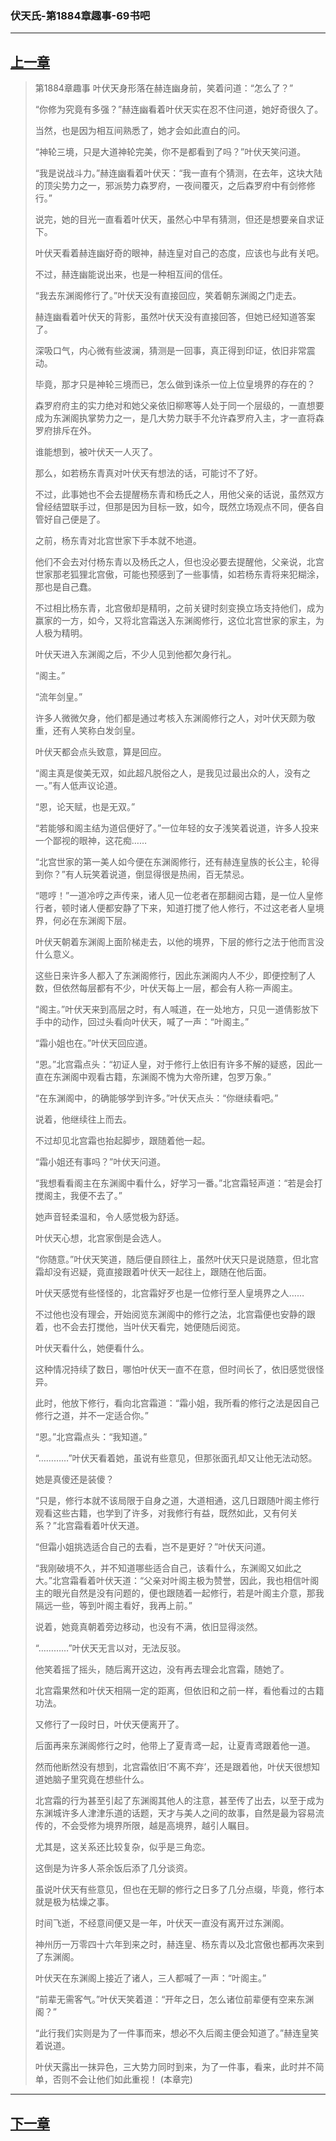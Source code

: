 ### 伏天氏-第1884章趣事-69书吧

--------
[上一章](./a23207939678d2cc5c682cc11c856733.md)
--------


>
>
>
>第1884章趣事
>叶伏天身形落在赫连幽身前，笑着问道：“怎么了？”
>
>“你修为究竟有多强？”赫连幽看着叶伏天实在忍不住问道，她好奇很久了。
>
>当然，也是因为相互间熟悉了，她才会如此直白的问。
>
>“神轮三境，只是大道神轮完美，你不是都看到了吗？”叶伏天笑问道。
>
>“我是说战斗力。”赫连幽看着叶伏天：“我一直有个猜测，在去年，这块大陆的顶尖势力之一，邪派势力森罗府，一夜间覆灭，之后森罗府中有剑修修行。”
>
>说完，她的目光一直看着叶伏天，虽然心中早有猜测，但还是想要亲自求证下。
>
>叶伏天看着赫连幽好奇的眼神，赫连皇对自己的态度，应该也与此有关吧。
>
>不过，赫连幽能说出来，也是一种相互间的信任。
>
>“我去东渊阁修行了。”叶伏天没有直接回应，笑着朝东渊阁之门走去。
>
>赫连幽看着叶伏天的背影，虽然叶伏天没有直接回答，但她已经知道答案了。
>
>深吸口气，内心微有些波澜，猜测是一回事，真正得到印证，依旧非常震动。
>
>毕竟，那才只是神轮三境而已，怎么做到诛杀一位上位皇境界的存在的？
>
>森罗府府主的实力绝对和她父亲依旧柳寒等人处于同一个层级的，一直想要成为东渊阁执掌势力之一，是几大势力联手不允许森罗府入主，才一直将森罗府排斥在外。
>
>谁能想到，被叶伏天一人灭了。
>
>那么，如若杨东青真对叶伏天有想法的话，可能讨不了好。
>
>不过，此事她也不会去提醒杨东青和杨氏之人，用他父亲的话说，虽然双方曾经结盟联手过，但那是因为目标一致，如今，既然立场观点不同，便各自管好自己便是了。
>
>之前，杨东青对北宫世家下手本就不地道。
>
>他们不会去对付杨东青以及杨氏之人，但也没必要去提醒他，父亲说，北宫世家那老狐狸北宫傲，可能也预感到了一些事情，如若杨东青将来犯糊涂，那也是自己蠢。
>
>不过相比杨东青，北宫傲却是精明，之前关键时刻变换立场支持他们，成为赢家的一方，如今，又将北宫霜送入东渊阁修行，这位北宫世家的家主，为人极为精明。
>
>叶伏天进入东渊阁之后，不少人见到他都欠身行礼。
>
>“阁主。”
>
>“流年剑皇。”
>
>许多人微微欠身，他们都是通过考核入东渊阁修行之人，对叶伏天颇为敬重，还有人笑称白发剑皇。
>
>叶伏天都会点头致意，算是回应。
>
>“阁主真是俊美无双，如此超凡脱俗之人，是我见过最出众的人，没有之一。”有人低声议论道。
>
>“恩，论天赋，也是无双。”
>
>“若能够和阁主结为道侣便好了。”一位年轻的女子浅笑着说道，许多人投来一个鄙视的眼神，这花痴……
>
>“北宫世家的第一美人如今便在东渊阁修行，还有赫连皇族的长公主，轮得到你？”有人玩笑着说道，倒显得很是热闹，百无禁忌。
>
>“嗯哼！”一道冷哼之声传来，诸人见一位老者在那翻阅古籍，是一位人皇修行者，顿时诸人便都安静了下来，知道打搅了他人修行，不过这老者人皇境界，何必在东渊阁下层。
>
>叶伏天朝着东渊阁上面阶梯走去，以他的境界，下层的修行之法于他而言没什么意义。
>
>这些日来许多人都入了东渊阁修行，因此东渊阁内人不少，即便控制了人数，但依然每层都有不少，叶伏天每上一层，都会有人称一声阁主。
>
>“阁主。”叶伏天来到高层之时，有人喊道，在一处地方，只见一道倩影放下手中的动作，回过头看向叶伏天，喊了一声：“叶阁主。”
>
>“霜小姐也在。”叶伏天回应道。
>
>“恩。”北宫霜点头：“初证人皇，对于修行上依旧有许多不解的疑惑，因此一直在东渊阁中观看古籍，东渊阁不愧为大帝所建，包罗万象。”
>
>“在东渊阁中，的确能够学到许多。”叶伏天点头：“你继续看吧。”
>
>说着，他继续往上而去。
>
>不过却见北宫霜也抬起脚步，跟随着他一起。
>
>“霜小姐还有事吗？”叶伏天问道。
>
>“我想看看阁主在东渊阁中看什么，好学习一番。”北宫霜轻声道：“若是会打搅阁主，我便不去了。”
>
>她声音轻柔温和，令人感觉极为舒适。
>
>叶伏天心想，北宫家倒是会选人。
>
>“你随意。”叶伏天笑道，随后便自顾往上，虽然叶伏天只是说随意，但北宫霜却没有迟疑，竟直接跟着叶伏天一起往上，跟随在他后面。
>
>叶伏天感觉有些怪怪的，北宫霜好歹也是一位修行至人皇境界之人……
>
>不过他也没有理会，开始阅览东渊阁中的修行之法，北宫霜便也安静的跟着，也不会去打搅他，当叶伏天看完，她便随后阅览。
>
>叶伏天看什么，她便看什么。
>
>这种情况持续了数日，哪怕叶伏天一直不在意，但时间长了，依旧感觉很怪异。
>
>此时，他放下修行，看向北宫霜道：“霜小姐，我所看的修行之法是因自己修行之道，并不一定适合你。”
>
>“恩。”北宫霜点头：“我知道。”
>
>“…………”叶伏天看着她，虽说有些意见，但那张面孔却又让他无法动怒。
>
>她是真傻还是装傻？
>
>“只是，修行本就不该局限于自身之道，大道相通，这几日跟随叶阁主修行观看这些古籍，也学到了许多，对我修行有益，既然如此，又有何关系？”北宫霜看着叶伏天道。
>
>“但霜小姐挑选适合自己的去看，岂不是更好？”叶伏天问道。
>
>“我刚破境不久，并不知道哪些适合自己，该看什么，东渊阁又如此之大。”北宫霜看着叶伏天道：“父亲对叶阁主极为赞誉，因此，我也相信叶阁主的眼光自然是没有问题的，便也跟随着一起修行，若是叶阁主介意，那我隔远一些，等到叶阁主看好，我再上前。”
>
>说着，她竟真朝着旁边移动，也没有不满，依旧显得淡然。
>
>“…………”叶伏天无言以对，无法反驳。
>
>他笑着摇了摇头，随后离开这边，没有再去理会北宫霜，随她了。
>
>北宫霜果然和叶伏天相隔一定的距离，但依旧和之前一样，看他看过的古籍功法。
>
>又修行了一段时日，叶伏天便离开了。
>
>后面再来东渊阁修行之时，他带上了夏青鸢一起，让夏青鸢跟着他一道。
>
>然而他断然没有想到，北宫霜依旧‘不离不弃’，还是跟着他，叶伏天很想知道她脑子里究竟在想些什么。
>
>北宫霜的行为甚至引起了东渊阁其他人的注意，甚至传了出去，以至于成为东渊城许多人津津乐道的话题，天才与美人之间的故事，自然是最为容易流传的，不会受修为境界所限，越是高境界，越引人瞩目。
>
>尤其是，这关系还比较复杂，似乎是三角恋。
>
>这倒是为许多人茶余饭后添了几分谈资。
>
>虽说叶伏天有些意见，但也在无聊的修行之日多了几分点缀，毕竟，修行本就是极为枯燥之事。
>
>时间飞逝，不经意间便又是一年，叶伏天一直没有离开过东渊阁。
>
>神州历一万零四十六年到来之时，赫连皇、杨东青以及北宫傲也都再次来到了东渊阁。
>
>叶伏天在东渊阁上接近了诸人，三人都喊了一声：“叶阁主。”
>
>“前辈无需客气。”叶伏天笑着道：“开年之日，怎么诸位前辈便有空来东渊阁？”
>
>“此行我们实则是为了一件事而来，想必不久后阁主便会知道了。”赫连皇笑着说道。
>
>叶伏天露出一抹异色，三大势力同时到来，为了一件事，看来，此时并不简单，否则不会让他们如此重视！
>(本章完)
>
>

--------
[下一章](./270699afbbd0d3552d96fd50618df83e.md)
--------

